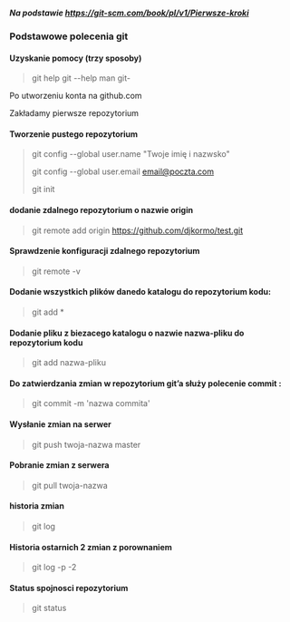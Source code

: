 ##### Na podstawie https://git-scm.com/book/pl/v1/Pierwsze-kroki

### Podstawowe polecenia git

#### Uzyskanie pomocy (trzy sposoby)

> git help <polecenie>
> git <polecenie> --help
> man git-<polecenie>


Po utworzeniu konta na github.com

Zakładamy pierwsze repozytorium

#### Tworzenie pustego repozytorium


> git config --global user.name "Twoje imię i nazwsko"
>
> git config --global user.email email@poczta.com
>
> git init

#### dodanie zdalnego repozytorium  o nazwie origin 

> git remote add origin  https://github.com/djkormo/test.git


#### Sprawdzenie konfiguracji zdalnego repozytorium 

>git remote -v


#### Dodanie wszystkich plików danedo katalogu do repozytorium kodu:

> git add *

#### Dodanie pliku z biezacego katalogu o nazwie nazwa-pliku do repozytorium kodu


> git add nazwa-pliku


#### Do zatwierdzania zmian w repozytorium git’a służy polecenie commit :

>  git commit -m 'nazwa commita'


#### Wysłanie zmian na serwer

> git push twoja-nazwa master

#### Pobranie zmian z serwera

> git pull twoja-nazwa

#### historia zmian

> git log

#### Historia  ostarnich 2 zmian z porownaniem

> git log -p -2


#### Status spojnosci repozytorium

> git status





